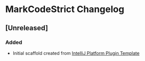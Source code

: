 <!-- Keep a Changelog guide -> https://keepachangelog.com -->

# MarkCodeStrict Changelog

## [Unreleased]
### Added
- Initial scaffold created from [IntelliJ Platform Plugin Template](https://github.com/JetBrains/intellij-platform-plugin-template)
